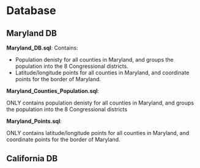 # Database
## Maryland DB

**Maryland_DB.sql**: 
Contains:
- Population denisty for all counties in Maryland, and groups the population into the 8 Congressional districts. 
- Latitude/longitude points for all counties in Maryland, and coordinate points for the border of Maryland.

**Maryland_Counties_Population.sql**: 

ONLY contains population denisty for all counties in Maryland, and groups the population into the 8 Congressional districts

**Maryland_Points.sql**: 

ONLY contains latitude/longitude points for all counties in Maryland, and coordinate points for the border of Maryland.

## California DB
